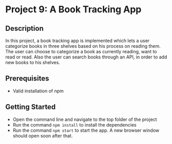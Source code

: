 # Project 9: A Book Tracking App 

## Description
In this project, a book tracking app is implemented which lets a user categorize books in three shelves based on his process on reading them. 
The user can choose to categorize a book as currently reading, want to read or read.
Also the user can search books through an API, in order to add new books to his shelves.

## Prerequisites
* Valid installation of npm

## Getting Started
* Open the command line and navigate to the top folder of the project
* Run the command `npm install` to install the dependencies
* Run the command `npm start` to start the app. A new browser window should open soon after that.
